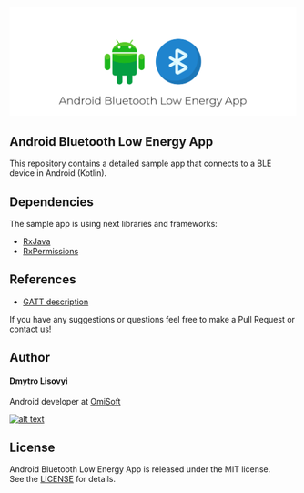 
<img src="./demo/android-ble.png" alt="title image">

## Android Bluetooth Low Energy App

This repository contains a detailed sample app that connects to a BLE device in Android (Kotlin).


## Dependencies
The sample app is using next libraries and frameworks:
- [RxJava](https://github.com/ReactiveX/RxJava)
- [RxPermissions](https://github.com/tbruyelle/RxPermissions)

## References
- [GATT description](https://www.bluetooth.com/specifications/gatt/)

If you have any suggestions or questions feel free to make a Pull Request or contact us!

## Author
#### Dmytro Lisovyi
Android developer at [OmiSoft](https://omisoft.net)

<!-- Please don't remove this: Grab your social icons from https://github.com/carlsednaoui/gitsocial -->

[![alt text][2.1]][2]

[2]: http://www.facebook.com/omisoftnet

[2.1]: http://i.imgur.com/fep1WsG.png (facebook icon without padding)

## License
Android Bluetooth Low Energy App is released under the MIT license.  
See the [LICENSE](./LICENSE.md) for details.
